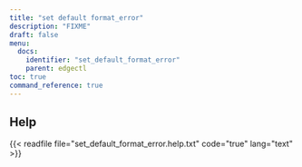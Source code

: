```yaml
---
title: "set default format_error"
description: "FIXME"
draft: false
menu:
  docs:
    identifier: "set_default_format_error"
    parent: edgectl
toc: true
command_reference: true
---
```


## Help

{{< readfile file="set_default_format_error.help.txt" code="true" lang="text" >}}
